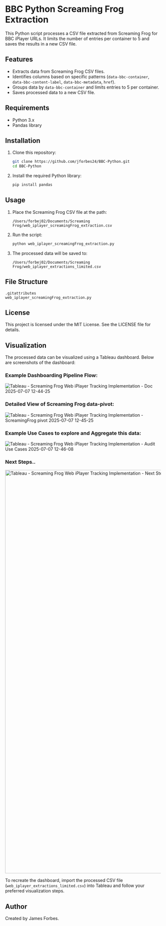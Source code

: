 # BBC Python Screaming Frog Extraction

This Python script processes a CSV file extracted from Screaming Frog for BBC iPlayer URLs. It limits the number of entries per container to 5 and saves the results in a new CSV file.

## Features

- Extracts data from Screaming Frog CSV files.
- Identifies columns based on specific patterns (`data-bbc-container`, `data-bbc-content-label`, `data-bbc-metadata`, `href`).
- Groups data by `data-bbc-container` and limits entries to 5 per container.
- Saves processed data to a new CSV file.

## Requirements

- Python 3.x
- Pandas library

## Installation

1. Clone this repository:
   ```bash
   git clone https://github.com/jforbes24/BBC-Python.git
   cd BBC-Python
   ```

2. Install the required Python library:
   ```bash
   pip install pandas
   ```

## Usage

1. Place the Screaming Frog CSV file at the path:
   ```
   /Users/forbej02/Documents/Screaming Frog/web_iplayer_screamingFrog_extraction.csv
   ```

2. Run the script:
   ```bash
   python web_iplayer_screamingFrog_extraction.py
   ```

3. The processed data will be saved to:
   ```
   /Users/forbej02/Documents/Screaming Frog/web_iplayer_extractions_limited.csv
   ```

## File Structure

```
.gitattributes
web_iplayer_screamingFrog_extraction.py
```

## License

This project is licensed under the MIT License. See the LICENSE file for details.

## Visualization

The processed data can be visualized using a Tableau dashboard. Below are screenshots of the dashboard:

### Example Dashboarding Pipeline Flow:
![Tableau - Screaming Frog Web iPlayer Tracking Implementation - Doc 2025-07-07 12-44-25](https://github.com/user-attachments/assets/70203993-7c33-4c11-9522-2aa475e50f61)

### Detailed View of Screaming Frog data-pivot:
![Tableau - Screaming Frog Web iPlayer Tracking Implementation - ScreamingFrog pivot 2025-07-07 12-45-25](https://github.com/user-attachments/assets/0350e4ec-4c4b-415e-8652-03026d416e20)

### Example Use Cases to explore and Aggregate this data:
![Tableau - Screaming Frog Web iPlayer Tracking Implementation - Audit Use Cases 2025-07-07 12-46-08](https://github.com/user-attachments/assets/ca53d8aa-29ef-4de0-b43a-57bb57edd3a3)

### Next Steps..
<img width="1304" alt="Tableau - Screaming Frog Web iPlayer Tracking Implementation - Next Steps 2025-07-07 12-46-52" src="https://github.com/user-attachments/assets/0faa8336-5917-42e0-b2a4-e4175fbcde01" />


To recreate the dashboard, import the processed CSV file (`web_iplayer_extractions_limited.csv`) into Tableau and follow your preferred visualization steps.

## Author

Created by James Forbes.
